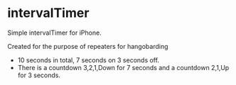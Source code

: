 # intervalTimer

Simple intervalTimer for iPhone. 

Created for the purpose of repeaters for hangobarding
  - 10 seconds in total, 7 seconds on 3 seconds off.
  - There is a countdown 3,2,1,Down for 7 seconds and a countdown 2,1,Up for 3 seconds.
